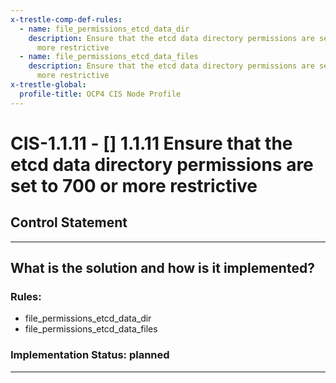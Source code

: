 ```yaml
---
x-trestle-comp-def-rules:
  - name: file_permissions_etcd_data_dir
    description: Ensure that the etcd data directory permissions are set to 700 or
      more restrictive
  - name: file_permissions_etcd_data_files
    description: Ensure that the etcd data directory permissions are set to 700 or
      more restrictive
x-trestle-global:
  profile-title: OCP4 CIS Node Profile
---
```


# CIS-1.1.11 - \[\] 1.1.11 Ensure that the etcd data directory permissions are set to 700 or more restrictive

## Control Statement

______________________________________________________________________

## What is the solution and how is it implemented?

<!-- For implementation status enter one of: implemented, partial, planned, alternative, not-applicable -->

<!-- Note that the list of rules under ### Rules: is read-only and changes will not be captured after assembly to JSON -->

<!-- Enter possible prose for implementation response at the control level here, after this comment -->

### Rules:

  - file_permissions_etcd_data_dir
  - file_permissions_etcd_data_files

### Implementation Status: planned

______________________________________________________________________
